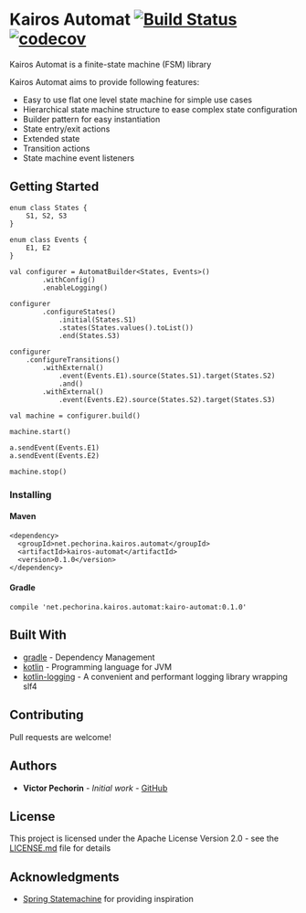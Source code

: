 # Kairos Automat [![Build Status](https://travis-ci.com/vpechorin/kairos-automat.svg?branch=master)](https://travis-ci.com/vpechorin/kairos-automat) [![codecov](https://codecov.io/gh/vpechorin/kairos-automat/branch/master/graph/badge.svg)](https://codecov.io/gh/vpechorin/kairos-automat)

Kairos Automat is a finite-state machine (FSM) library

Kairos Automat aims to provide following features:
 - Easy to use flat one level state machine for simple use cases
 - Hierarchical state machine structure to ease complex state configuration
 - Builder pattern for easy instantiation
 - State entry/exit actions
 - Extended state
 - Transition actions
 - State machine event listeners

## Getting Started

```
enum class States {
    S1, S2, S3
}

enum class Events {
    E1, E2
}

val configurer = AutomatBuilder<States, Events>()
        .withConfig()
        .enableLogging()

configurer
        .configureStates()
            .initial(States.S1)
            .states(States.values().toList())
            .end(States.S3)
            
configurer
    .configureTransitions()
        .withExternal()
            .event(Events.E1).source(States.S1).target(States.S2)
            .and()
        .withExternal()
            .event(Events.E2).source(States.S2).target(States.S3)

val machine = configurer.build()

machine.start()

a.sendEvent(Events.E1)
a.sendEvent(Events.E2)

machine.stop()

```


### Installing

#### Maven
```
<dependency>
  <groupId>net.pechorina.kairos.automat</groupId>
  <artifactId>kairos-automat</artifactId>
  <version>0.1.0</version>
</dependency>
```


#### Gradle
```
compile 'net.pechorina.kairos.automat:kairo-automat:0.1.0'
```

## Built With

* [gradle](https://gradle.org/) - Dependency Management
* [kotlin](https://kotlinlang.org/) - Programming language for JVM
* [kotlin-logging](https://github.com/MicroUtils/kotlin-logging) - A convenient and performant logging library wrapping slf4

## Contributing

Pull requests are welcome!

## Authors

* **Victor Pechorin** - *Initial work* - [GitHub](https://github.com/vpechorin)

## License

This project is licensed under the Apache License Version 2.0 - see the [LICENSE.md](LICENSE.md) file for details

## Acknowledgments

* [Spring Statemachine](https://projects.spring.io/spring-statemachine/) for providing inspiration

